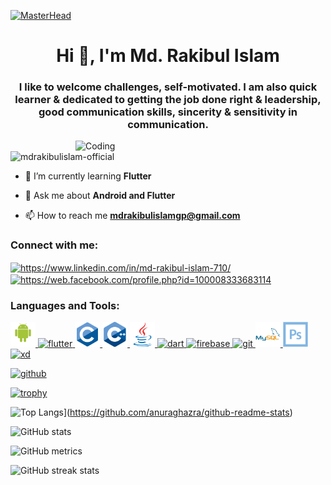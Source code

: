 [![MasterHead](https://www.mobiers.com/blog/wp-content/uploads/2017/04/Android-Mobile-Application-Development-letsnurture-1.png)](https://github.com/mdrakibulislam-official)

<h1 align="center">Hi 👋, I'm Md. Rakibul Islam</h1>
<h3 align="center">I like to welcome challenges, self-motivated. I am also quick learner & dedicated to getting the job done right & leadership, good communication skills, sincerity & sensitivity in communication.</h3>
<img align="right" alt="Coding" width="400" src="https://cdn.dribbble.com/users/1162077/screenshots/3848914/programmer.gif">

<p align="left"> <img src="https://komarev.com/ghpvc/?username=mdrakibulislam-official&label=Profile%20views&color=0e75b6&style=flat" alt="mdrakibulislam-official" /> </p>

- 🌱 I’m currently learning **Flutter**

- 💬 Ask me about **Android and Flutter**

- 📫 How to reach me **mdrakibulislamgp@gmail.com**

<h3 align="left">Connect with me:</h3>
<p align="left">
<a href="https://linkedin.com/in/md-rakibul-islam-710/" target="blank"><img align="center" src="https://raw.githubusercontent.com/rahuldkjain/github-profile-readme-generator/master/src/images/icons/Social/linked-in-alt.svg" alt="https://www.linkedin.com/in/md-rakibul-islam-710/" height="30" width="40" /></a>
<a href="https://fb.com/profile.php?id=100008333683114" target="blank"><img align="center" src="https://raw.githubusercontent.com/rahuldkjain/github-profile-readme-generator/master/src/images/icons/Social/facebook.svg" alt="https://web.facebook.com/profile.php?id=100008333683114" height="30" width="40" /></a>
</p>

<h3 align="left">Languages and Tools:</h3>
<p align="left"> <a href="https://developer.android.com" target="_blank" rel="noreferrer"> <img src="https://raw.githubusercontent.com/devicons/devicon/master/icons/android/android-original-wordmark.svg" alt="android" width="40" height="40"/> </a> <a href="https://flutter.dev" target="_blank" rel="noreferrer"> <img src="https://www.vectorlogo.zone/logos/flutterio/flutterio-icon.svg" alt="flutter" width="40" height="40"/> </a> <a href="https://www.cprogramming.com/" target="_blank" rel="noreferrer"> <img src="https://raw.githubusercontent.com/devicons/devicon/master/icons/c/c-original.svg" alt="c" width="40" height="40"/> </a> <a href="https://www.w3schools.com/cpp/" target="_blank" rel="noreferrer"> <img src="https://raw.githubusercontent.com/devicons/devicon/master/icons/cplusplus/cplusplus-original.svg" alt="cplusplus" width="40" height="40"/> </a> <a href="https://www.java.com" target="_blank" rel="noreferrer"> <img src="https://raw.githubusercontent.com/devicons/devicon/master/icons/java/java-original.svg" alt="java" width="40" height="40"/> </a>  <a href="https://dart.dev" target="_blank" rel="noreferrer"> <img src="https://www.vectorlogo.zone/logos/dartlang/dartlang-icon.svg" alt="dart" width="40" height="40"/> </a> <a href="https://firebase.google.com/" target="_blank" rel="noreferrer"> <img src="https://www.vectorlogo.zone/logos/firebase/firebase-icon.svg" alt="firebase" width="40" height="40"/> </a> <a href="https://git-scm.com/" target="_blank" rel="noreferrer"> <img src="https://www.vectorlogo.zone/logos/git-scm/git-scm-icon.svg" alt="git" width="40" height="40"/> </a> <a href="https://www.mysql.com/" target="_blank" rel="noreferrer"> <img src="https://raw.githubusercontent.com/devicons/devicon/master/icons/mysql/mysql-original-wordmark.svg" alt="mysql" width="40" height="40"/> </a> <a href="https://www.photoshop.com/en" target="_blank" rel="noreferrer"> <img src="https://raw.githubusercontent.com/devicons/devicon/master/icons/photoshop/photoshop-line.svg" alt="photoshop" width="40" height="40"/> </a> <a href="https://www.adobe.com/products/xd.html" target="_blank" rel="noreferrer"> <img src="https://cdn.worldvectorlogo.com/logos/adobe-xd.svg" alt="xd" width="40" height="40"/> </a> </p>





[<img src='https://cdn.jsdelivr.net/npm/simple-icons@3.0.1/icons/github.svg' alt='github' height='40'>](https://github.com/mdrakibulislam-official)  

[![trophy](https://github-profile-trophy.vercel.app/?username=mdrakibulislam-official)](https://github.com/ryo-ma/github-profile-trophy)

![Top Langs](https://github-readme-stats.vercel.app/api/top-langs/?username=mdrakibulislam-official)](https://github.com/anuraghazra/github-readme-stats)

![GitHub stats](https://github-readme-stats.vercel.app/api?username=mdrakibulislam-official&show_icons=true&count_private=true)  

![GitHub metrics](https://metrics.lecoq.io/mdrakibulislam-official)  

![GitHub streak stats](https://streak-stats.demolab.com/?user=mdrakibulislam-official)  


